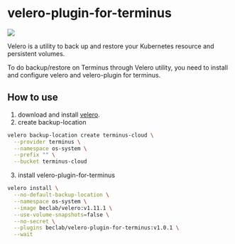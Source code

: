 # velero-plugin-for-terminus

[![](https://github.com/beclab/velero-plugin-for-terminus/actions/workflows/publish_docker_velero-plugin-for-terminus.yaml/badge.svg?branch=main)](https://github.com/beclab/velero-plugin-for-terminus/actions/workflows/publish_docker_velero-plugin-for-terminus.yaml)

Velero is a utility to back up and restore your Kubernetes resource and persistent volumes.

To do backup/restore on Terminus through Velero utility, you need to install and configure velero and velero-plugin for terminus.

## How to use
1. download and install [velero](https://github.com/vmware-tanzu/velero).
2. create backup-location
```bash
velero backup-location create terminus-cloud \
  --provider terminus \
  --namespace os-system \
  --prefix "" \
  --bucket terminus-cloud
```

3. install velero-plugin-for-terminus
```bash
velero install \
  --no-default-backup-location \
  --namespace os-system \
  --image beclab/velero:v1.11.1 \
  --use-volume-snapshots=false \
  --no-secret \
  --plugins beclab/velero-plugin-for-terminus:v1.0.1 \
  --wait
```